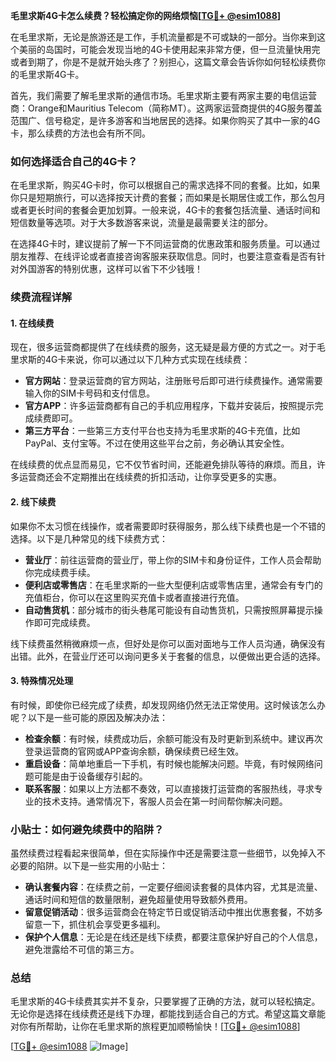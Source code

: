 **毛里求斯4G卡怎么续费？轻松搞定你的网络烦恼[[TG💪+ @esim1088](https://t.me/s/esim1088)]**

在毛里求斯，无论是旅游还是工作，手机流量都是不可或缺的一部分。当你来到这个美丽的岛国时，可能会发现当地的4G卡使用起来非常方便，但一旦流量快用完或者到期了，你是不是就开始头疼了？别担心，这篇文章会告诉你如何轻松续费你的毛里求斯4G卡。

首先，我们需要了解毛里求斯的通信市场。毛里求斯主要有两家主要的电信运营商：Orange和Mauritius Telecom（简称MT）。这两家运营商提供的4G服务覆盖范围广、信号稳定，是许多游客和当地居民的选择。如果你购买了其中一家的4G卡，那么续费的方法也会有所不同。

### 如何选择适合自己的4G卡？

在毛里求斯，购买4G卡时，你可以根据自己的需求选择不同的套餐。比如，如果你只是短期旅行，可以选择按天计费的套餐；而如果是长期居住或工作，那么包月或者更长时间的套餐会更加划算。一般来说，4G卡的套餐包括流量、通话时间和短信数量等选项。对于大多数游客来说，流量是最需要关注的部分。

在选择4G卡时，建议提前了解一下不同运营商的优惠政策和服务质量。可以通过朋友推荐、在线评论或者直接咨询客服来获取信息。同时，也要注意查看是否有针对外国游客的特别优惠，这样可以省下不少钱哦！

### 续费流程详解

#### 1. 在线续费

现在，很多运营商都提供了在线续费的服务，这无疑是最方便的方式之一。对于毛里求斯的4G卡来说，你可以通过以下几种方式实现在线续费：

- **官方网站**：登录运营商的官方网站，注册账号后即可进行续费操作。通常需要输入你的SIM卡号码和支付信息。
- **官方APP**：许多运营商都有自己的手机应用程序，下载并安装后，按照提示完成续费即可。
- **第三方平台**：一些第三方支付平台也支持为毛里求斯的4G卡充值，比如PayPal、支付宝等。不过在使用这些平台之前，务必确认其安全性。

在线续费的优点显而易见，它不仅节省时间，还能避免排队等待的麻烦。而且，许多运营商还会不定期推出在线续费的折扣活动，让你享受更多的实惠。

#### 2. 线下续费

如果你不太习惯在线操作，或者需要即时获得服务，那么线下续费也是一个不错的选择。以下是几种常见的线下续费方式：

- **营业厅**：前往运营商的营业厅，带上你的SIM卡和身份证件，工作人员会帮助你完成续费手续。
- **便利店或零售店**：在毛里求斯的一些大型便利店或零售店里，通常会有专门的充值柜台，你可以在这里购买充值卡或者直接进行充值。
- **自动售货机**：部分城市的街头巷尾可能设有自动售货机，只需按照屏幕提示操作即可完成续费。

线下续费虽然稍微麻烦一点，但好处是你可以面对面地与工作人员沟通，确保没有出错。此外，在营业厅还可以询问更多关于套餐的信息，以便做出更合适的选择。

#### 3. 特殊情况处理

有时候，即使你已经完成了续费，却发现网络仍然无法正常使用。这时候该怎么办呢？以下是一些可能的原因及解决办法：

- **检查余额**：有时候，续费成功后，余额可能没有及时更新到系统中。建议再次登录运营商的官网或APP查询余额，确保续费已经生效。
- **重启设备**：简单地重启一下手机，有时候也能解决问题。毕竟，有时候网络问题可能是由于设备缓存引起的。
- **联系客服**：如果以上方法都不奏效，可以直接拨打运营商的客服热线，寻求专业的技术支持。通常情况下，客服人员会在第一时间帮你解决问题。

### 小贴士：如何避免续费中的陷阱？

虽然续费过程看起来很简单，但在实际操作中还是需要注意一些细节，以免掉入不必要的陷阱。以下是一些实用的小贴士：

- **确认套餐内容**：在续费之前，一定要仔细阅读套餐的具体内容，尤其是流量、通话时间和短信的数量限制，避免超量使用导致额外费用。
- **留意促销活动**：很多运营商会在特定节日或促销活动中推出优惠套餐，不妨多留意一下，抓住机会享受更多福利。
- **保护个人信息**：无论是在线还是线下续费，都要注意保护好自己的个人信息，避免泄露给不可信的第三方。

### 总结

毛里求斯的4G卡续费其实并不复杂，只要掌握了正确的方法，就可以轻松搞定。无论你是选择在线续费还是线下办理，都能找到适合自己的方式。希望这篇文章能对你有所帮助，让你在毛里求斯的旅程更加顺畅愉快！[[TG💪+ @esim1088](https://t.me/s/esim1088)]

[[TG💪+ @esim1088](https://t.me/s/esim1088) ![Image](https://i.postimg.cc/4NQfJmqS/Snipaste-2025-05-13-00-14-12.png)]